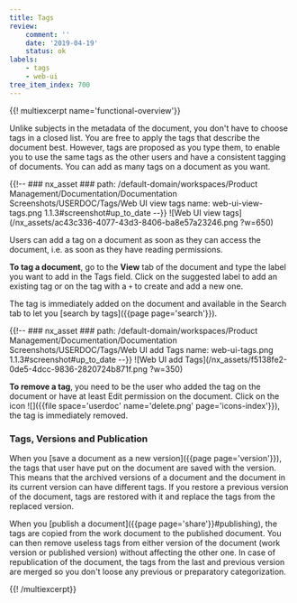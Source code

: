 ```yaml
---
title: Tags
review:
    comment: ''
    date: '2019-04-19'
    status: ok
labels:
    - tags
    - web-ui
tree_item_index: 700
---
```


{{! multiexcerpt name='functional-overview'}}

Unlike subjects in the metadata of the document, you don't have to choose tags in a closed list. You are free to apply the tags that describe the document best. However, tags are proposed as you type them, to enable you to use the same tags as the other users and have a consistent tagging of documents. You can add as many tags on a document as you want.

{{!--     ### nx_asset ###
    path: /default-domain/workspaces/Product Management/Documentation/Documentation Screenshots/USERDOC/Tags/Web UI view tags
    name: web-ui-view-tags.png
    1.1.3#screenshot#up_to_date
--}}
![Web UI view tags](/nx_assets/ac43c336-4077-43d3-8406-ba8e57a23246.png ?w=650)

Users can add a tag on a document as soon as they can access the document, i.e. as soon as they have reading permissions.

**To tag a document**, go to the **View** tab of the document and type the label you want to add in the Tags field.
Click on the suggested label to add an existing tag or on the tag with a `+` to create and add a new one.

The tag is immediately added on the document and available in the Search tab to let you [search by tags]({{page page='search'}}).

{{!--     ### nx_asset ###
    path: /default-domain/workspaces/Product Management/Documentation/Documentation Screenshots/USERDOC/Tags/Web UI add Tags
    name: web-ui-tags.png
    1.1.3#screenshot#up_to_date
--}}
![Web UI add Tags](/nx_assets/f5138fe2-0de5-4dcc-9836-2820724b871f.png ?w=350)

**To remove a tag**, you need to be the user who added the tag on the document or have at least Edit permission on the document. Click on the icon ![]({{file space='userdoc' name='delete.png' page='icons-index'}}), the tag is immediately removed.

### Tags, Versions and Publication

When you [save a document as a new version]({{page page='version'}}), the tags that user have put on the document are saved with the version. This means that the archived versions of a document and the document in its current version can have different tags. If you restore a previous version of the document, tags are restored with it and replace the tags from the replaced version.

When you [publish a document]({{page page='share'}}#publishing), the tags are copied from the work document to the published document. You can then remove useless tags from either version of the document (work version or published version) without affecting the other one. In case of republication of the document, the tags from the last and previous version are merged so you don't loose any previous or preparatory categorization.

{{! /multiexcerpt}}
